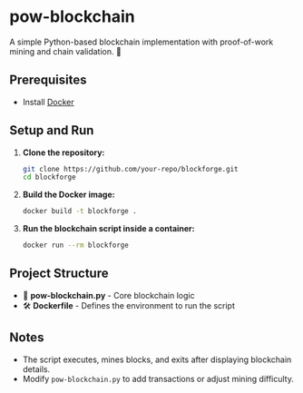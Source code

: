 # pow-blockchain
A simple Python-based blockchain implementation with proof-of-work mining and chain validation. 🚀

## **Prerequisites**  
- Install [Docker](https://docs.docker.com/get-docker/)  

## **Setup and Run**  

1. **Clone the repository:**  
   ```sh
   git clone https://github.com/your-repo/blockforge.git
   cd blockforge
   ```

2. **Build the Docker image:**  
   ```sh
   docker build -t blockforge .
   ```

3. **Run the blockchain script inside a container:**  
   ```sh
   docker run --rm blockforge
   ```

## **Project Structure**  
- 📜 **pow-blockchain.py** - Core blockchain logic  
- 🛠 **Dockerfile** - Defines the environment to run the script  

## **Notes**  
- The script executes, mines blocks, and exits after displaying blockchain details.  
- Modify `pow-blockchain.py` to add transactions or adjust mining difficulty.  

